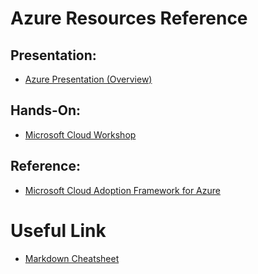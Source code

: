 # Azure Resources Reference

## Presentation:
* [Azure Presentation (Overview)](https://smblobacct.blob.core.windows.net/myblob/helloazure.zip)

## Hands-On:
* [Microsoft Cloud Workshop](https://microsoftcloudworkshop.com)

## Reference:
* [Microsoft Cloud Adoption Framework for Azure](https://docs.microsoft.com/en-us/azure/architecture/cloud-adoption/overview)

# Useful Link
* [Markdown Cheatsheet](https://github.com/adam-p/markdown-here/wiki/Markdown-Cheatsheet)
